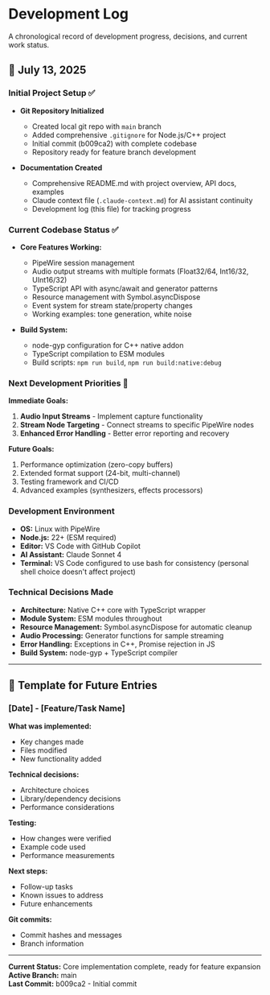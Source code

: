 # Development Log

A chronological record of development progress, decisions, and current work status.

## 📅 July 13, 2025

### Initial Project Setup ✅

- **Git Repository Initialized**

  - Created local git repo with `main` branch
  - Added comprehensive `.gitignore` for Node.js/C++ project
  - Initial commit (b009ca2) with complete codebase
  - Repository ready for feature branch development

- **Documentation Created**
  - Comprehensive README.md with project overview, API docs, examples
  - Claude context file (`.claude-context.md`) for AI assistant continuity
  - Development log (this file) for tracking progress

### Current Codebase Status ✅

- **Core Features Working:**

  - PipeWire session management
  - Audio output streams with multiple formats (Float32/64, Int16/32, UInt16/32)
  - TypeScript API with async/await and generator patterns
  - Resource management with Symbol.asyncDispose
  - Event system for stream state/property changes
  - Working examples: tone generation, white noise

- **Build System:**
  - node-gyp configuration for C++ native addon
  - TypeScript compilation to ESM modules
  - Build scripts: `npm run build`, `npm run build:native:debug`

### Next Development Priorities 🎯

**Immediate Goals:**

1. **Audio Input Streams** - Implement capture functionality
2. **Stream Node Targeting** - Connect streams to specific PipeWire nodes
3. **Enhanced Error Handling** - Better error reporting and recovery

**Future Goals:**

1. Performance optimization (zero-copy buffers)
2. Extended format support (24-bit, multi-channel)
3. Testing framework and CI/CD
4. Advanced examples (synthesizers, effects processors)

### Development Environment

- **OS:** Linux with PipeWire
- **Node.js:** 22+ (ESM required)
- **Editor:** VS Code with GitHub Copilot
- **AI Assistant:** Claude Sonnet 4
- **Terminal:** VS Code configured to use bash for consistency (personal shell choice doesn't affect project)

### Technical Decisions Made

- **Architecture:** Native C++ core with TypeScript wrapper
- **Module System:** ESM modules throughout
- **Resource Management:** Symbol.asyncDispose for automatic cleanup
- **Audio Processing:** Generator functions for sample streaming
- **Error Handling:** Exceptions in C++, Promise rejection in JS
- **Build System:** node-gyp + TypeScript compiler

---

## 📝 Template for Future Entries

### [Date] - [Feature/Task Name]

**What was implemented:**

- Key changes made
- Files modified
- New functionality added

**Technical decisions:**

- Architecture choices
- Library/dependency decisions
- Performance considerations

**Testing:**

- How changes were verified
- Example code used
- Performance measurements

**Next steps:**

- Follow-up tasks
- Known issues to address
- Future enhancements

**Git commits:**

- Commit hashes and messages
- Branch information

---

**Current Status:** Core implementation complete, ready for feature expansion  
**Active Branch:** main  
**Last Commit:** b009ca2 - Initial commit
